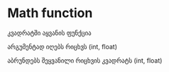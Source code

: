 # Math function
კვადრატში აყვანის ფუნქცია

არგუმენტად იღებს რიცხვს (int, float)

აბრუნდებს შეყვანილი რიცხვის კვადრატს (int, float)
